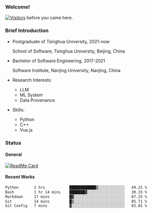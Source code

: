### Welcome!

[![Visitors](https://visitor-badge.laobi.icu/badge?page_id=HermitSun.HermitSun)]() before you came here.

### Brief Introduction

- Postgraduate of Tsinghua University, 2021-now
  
  School of Software, Tsinghua University, Beijing, China

- Bachelor of Software Engineering, 2017-2021
  
  Software Institute, Nanjing University, Nanjing, China

- Research Interests:
  - LLM
  - ML System
  - Data Provenance

- Skills:
  - Python
  - C++
  - Vue.js

### Status

#### General

[![ReadMe Card](https://github-readme-stats.hermitsun.vercel.app/api?username=HermitSun&count_private=true&show_icons=true)]()

#### Recent Works

<!--START_SECTION:waka-->

```txt
Python       2 hrs           ████████████▒░░░░░░░░░░░░   49.21 %
Bash         1 hr 14 mins    ███████▓░░░░░░░░░░░░░░░░░   30.33 %
Markdown     17 mins         █▓░░░░░░░░░░░░░░░░░░░░░░░   07.25 %
Git          14 mins         █▒░░░░░░░░░░░░░░░░░░░░░░░   05.71 %
Git Config   7 mins          ▓░░░░░░░░░░░░░░░░░░░░░░░░   03.01 %
```

<!--END_SECTION:waka-->
